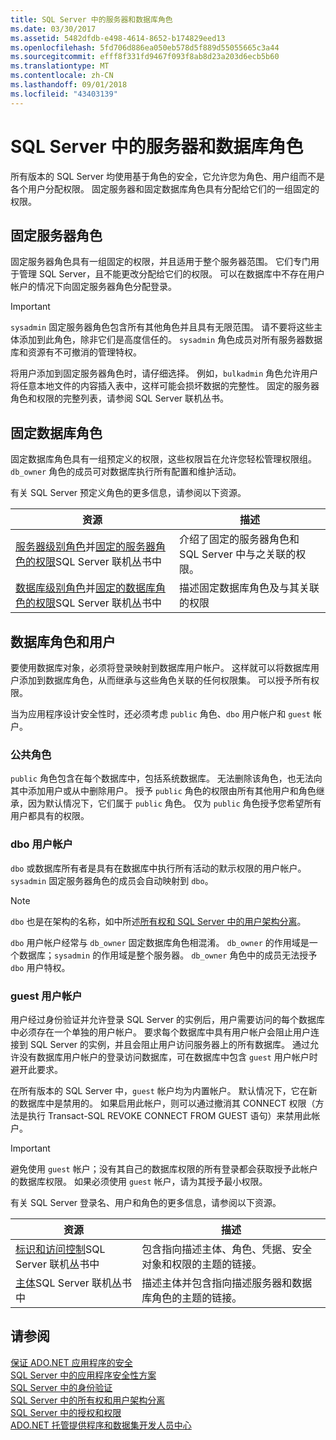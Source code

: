```yaml
---
title: SQL Server 中的服务器和数据库角色
ms.date: 03/30/2017
ms.assetid: 5482dfdb-e498-4614-8652-b174829eed13
ms.openlocfilehash: 5fd706d886ea050eb578d5f889d55055665c3a44
ms.sourcegitcommit: efff8f331fd9467f093f8ab8d23a203d6ecb5b60
ms.translationtype: MT
ms.contentlocale: zh-CN
ms.lasthandoff: 09/01/2018
ms.locfileid: "43403139"
---
```

# <a name="server-and-database-roles-in-sql-server"></a>SQL Server 中的服务器和数据库角色
所有版本的 SQL Server 均使用基于角色的安全，它允许您为角色、用户组而不是各个用户分配权限。 固定服务器和固定数据库角色具有分配给它们的一组固定的权限。  
  
## <a name="fixed-server-roles"></a>固定服务器角色  
 固定服务器角色具有一组固定的权限，并且适用于整个服务器范围。 它们专门用于管理 SQL Server，且不能更改分配给它们的权限。 可以在数据库中不存在用户帐户的情况下向固定服务器角色分配登录。  
  
> [!IMPORTANT]
>  `sysadmin` 固定服务器角色包含所有其他角色并且具有无限范围。 请不要将这些主体添加到此角色，除非它们是高度信任的。 `sysadmin` 角色成员对所有服务器数据库和资源有不可撤消的管理特权。  
  
 将用户添加到固定服务器角色时，请仔细选择。 例如，`bulkadmin` 角色允许用户将任意本地文件的内容插入表中，这样可能会损坏数据的完整性。 固定的服务器角色和权限的完整列表，请参阅 SQL Server 联机丛书。  
  
## <a name="fixed-database-roles"></a>固定数据库角色  
 固定数据库角色具有一组预定义的权限，这些权限旨在允许您轻松管理权限组。 `db_owner` 角色的成员可对数据库执行所有配置和维护活动。  
  
 有关 SQL Server 预定义角色的更多信息，请参阅以下资源。  
  
|资源|描述|  
|--------------|-----------------|  
|[服务器级别角色](/sql/relational-databases/security/authentication-access/server-level-roles)并[固定的服务器角色的权限](https://msdn.microsoft.com/library/ms175892.aspx)SQL Server 联机丛书中|介绍了固定的服务器角色和 SQL Server 中与之关联的权限。|  
|[数据库级别角色](/sql/relational-databases/security/authentication-access/database-level-roles)并[固定的数据库角色的权限](https://msdn.microsoft.com/library/ms189612.aspx)SQL Server 联机丛书中|描述固定数据库角色及与其关联的权限|  
  
## <a name="database-roles-and-users"></a>数据库角色和用户  
 要使用数据库对象，必须将登录映射到数据库用户帐户。 这样就可以将数据库用户添加到数据库角色，从而继承与这些角色关联的任何权限集。 可以授予所有权限。  
  
 当为应用程序设计安全性时，还必须考虑 `public` 角色、`dbo` 用户帐户和 `guest` 帐户。  
  
### <a name="the-public-role"></a>公共角色  
 `public` 角色包含在每个数据库中，包括系统数据库。 无法删除该角色，也无法向其中添加用户或从中删除用户。 授予 `public` 角色的权限由所有其他用户和角色继承，因为默认情况下，它们属于 `public` 角色。 仅为 `public` 角色授予您希望所有用户都具有的权限。  
  
### <a name="the-dbo-user-account"></a>dbo 用户帐户  
 `dbo` 或数据库所有者是具有在数据库中执行所有活动的默示权限的用户帐户。 `sysadmin` 固定服务器角色的成员会自动映射到 `dbo`。  
  
> [!NOTE]
>  `dbo` 也是在架构的名称，如中所述[所有权和 SQL Server 中的用户架构分离](../../../../../docs/framework/data/adonet/sql/ownership-and-user-schema-separation-in-sql-server.md)。  
  
 `dbo` 用户帐户经常与 `db_owner` 固定数据库角色相混淆。 `db_owner` 的作用域是一个数据库；`sysadmin` 的作用域是整个服务器。 `db_owner` 角色中的成员无法授予 `dbo` 用户特权。  
  
### <a name="the-guest-user-account"></a>guest 用户帐户  
 用户经过身份验证并允许登录 SQL Server 的实例后，用户需要访问的每个数据库中必须存在一个单独的用户帐户。 要求每个数据库中具有用户帐户会阻止用户连接到 SQL Server 的实例，并且会阻止用户访问服务器上的所有数据库。 通过允许没有数据库用户帐户的登录访问数据库，可在数据库中包含 `guest` 用户帐户时避开此要求。  
  
 在所有版本的 SQL Server 中，`guest` 帐户均为内置帐户。 默认情况下，它在新的数据库中是禁用的。 如果启用此帐户，则可以通过撤消其 CONNECT 权限（方法是执行 Transact-SQL REVOKE CONNECT FROM GUEST 语句）来禁用此帐户。  
  
> [!IMPORTANT]
>  避免使用 `guest` 帐户；没有其自己的数据库权限的所有登录都会获取授予此帐户的数据库权限。 如果必须使用 `guest` 帐户，请为其授予最小权限。  
  
 有关 SQL Server 登录名、用户和角色的更多信息，请参阅以下资源。  
  
|资源|描述|  
|--------------|-----------------|  
|[标识和访问控制](https://msdn.microsoft.com/library/bb510418.aspx)SQL Server 联机丛书中|包含指向描述主体、角色、凭据、安全对象和权限的主题的链接。|  
|[主体](/sql/relational-databases/security/authentication-access/principals-database-engine)SQL Server 联机丛书中|描述主体并包含指向描述服务器和数据库角色的主题的链接。|  
  
## <a name="see-also"></a>请参阅  
 [保证 ADO.NET 应用程序的安全](../../../../../docs/framework/data/adonet/securing-ado-net-applications.md)  
 [SQL Server 中的应用程序安全性方案](../../../../../docs/framework/data/adonet/sql/application-security-scenarios-in-sql-server.md)  
 [SQL Server 中的身份验证](../../../../../docs/framework/data/adonet/sql/authentication-in-sql-server.md)  
 [SQL Server 中的所有权和用户架构分离](../../../../../docs/framework/data/adonet/sql/ownership-and-user-schema-separation-in-sql-server.md)  
 [SQL Server 中的授权和权限](../../../../../docs/framework/data/adonet/sql/authorization-and-permissions-in-sql-server.md)  
 [ADO.NET 托管提供程序和数据集开发人员中心](https://go.microsoft.com/fwlink/?LinkId=217917)
